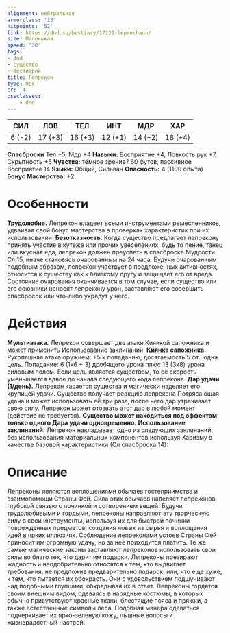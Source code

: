 ```yaml
---
alignment: нейтральная
armorclass: '13'
hitpoints: '52'
link: https://dnd.su/bestiary/17221-leprechaun/
size: Маленькая
speed: '30'
tags:
- dnd
- существо
- бестиарий
title: Лепрекон
type: Фея
cr: '4'
cssclasses:
    - dnd
---
```



| СИЛ | ЛОВ | ТЕЛ | ИНТ | МДР | ХАР |
|---|---|---|---|---|---|
| 6 (-2) | 17 (+3) | 16 (+3) | 12 (+1) | 14 (+2) | 18 (+4) |
**Спасброски** Тел +5, Мдр +4
**Навыки:** Восприятие +4, Ловкость рук +7, Скрытность +5
**Чувства:** тёмное зрение? 60 футов, пассивное Восприятие 14
**Языки:** Общий, Сильван
**Опасность:** 4 (1100 опыта)
**Бонус Мастерства:** +2


# Особенности
**Трудолюбие.** Лепрекон владеет всеми инструментами ремесленников, удваивая свой бонус мастерства в проверках характеристик при их использовании.
**Безотказность.** Когда существо предлагает лепрекону принять участие в кутеже или прочих увеселениях, будь то пение, танец или вкусная еда, лепрекон должен преуспеть в спасброске Мудрости Сл 15, иначе становясь очарованным на 24 часа. Будучи очарованным подобным образом, лепрекон участвует в предложенных активностях, относится к существу как к близкому другу и защищает его от вреда. Состояние очарования оканчивается в том случае, если существо или его союзники наносят лепрекону урон, заставляют его совершить спасбросок или что-либо украдут у него.


# Действия
**Мультиатака.** Лепрекон совершает две атаки Киянкой сапожника и может применить Использование заклинаний.
**Киянка сапожника.** Рукопашная атака оружием: +5 к попаданию, досягаемость 5 фт., одна цель. Попадание: 6 (1к6 + 3) дробящего урона плюс 13 (3к8) урона силовым полем. Если цель является существом, то её скорость уменьшается вдвое до начала следующего хода лепрекона.
**Дар удачи (1/день).** Лепрекон касается существа и магически наделяет его крупицей удачи. Существо получает реакцию лепрекона Потрясающая удача и может использовать её три раза, после чего дар утрачивает свою силу. Лепрекон может отозвать этот дар в любой момент (действие не требуется).
**Существо может находиться под эффектом только одного Дара удачи одновременно.** 
**Использование заклинаний.** Лепрекон накладывает одно из следующих заклинаний, без использования материальных компонентов используя Харизму в качестве базовой характеристики (Сл спасброска 14):


# Описание
Лепреконы являются воплощениями обычаев гостеприимства и взаимопомощи Страны Фей. Сила этих обычаев наделяет лепреконов глубокой связью с починкой и сотворением вещей. Будучи трудолюбивыми и гордыми, лепреконы направляют эту творческую силу в свои инструменты, используя их для быстрой починки поврежденных предметов, создания новых из сырья и воплощения идей в ярких иллюзиях. Соблюдение лепреконами устоев Страны Фей приносит им огромную удачу, но за нее приходится платить. Те же самые магические законы заставляют лепреконов использовать свои силы во благо тех, кто дарит им подарки. Лепреконы презирают жадность и неодобрительно относятся к тем, кто выдвигает требования, не предложив предварительно подарок, или, что еще хуже, к тем, кто пытается их обокрасть. Они с удовольствием подшучивают над подобными глупцами, обкрадывая их в ответ. Лепреконы гордятся своим внешним видом, одеваясь в нарядные костюмы, в которых обычно присутствуют красные ткани, блестящие пояса и пряжки, а также естественные символы леса. Подобная манера одеваться подчеркивает их ярко-зеленую кожу, пышные волосы и жизнерадостный настрой.